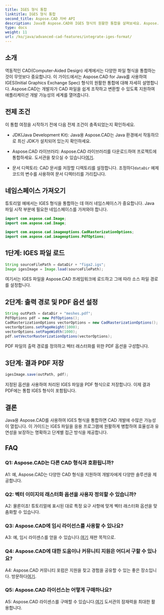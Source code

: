 ```yaml
---
title: IGES 형식 통합
linktitle: IGES 형식 통합
second_title: Aspose.CAD 자바 API
description: Java용 Aspose.CAD와 IGES 형식의 원활한 통합을 살펴보세요. Aspose.CAD의 강력한 기능을 활용하여 CAD 개발 경험을 향상시키는 단계별 가이드를 따르십시오.
type: docs
weight: 11
url: /ko/java/advanced-cad-features/integrate-iges-format/
---
```

## 소개

역동적인 CAD(Computer-Aided Design) 세계에서는 다양한 파일 형식을 통합하는 것이 무엇보다 중요합니다. 이 가이드에서는 Aspose.CAD for Java를 사용하여 IGES(Initial Graphics Exchange Spec) 형식의 원활한 통합에 대해 자세히 설명합니다. Aspose.CAD는 개발자가 CAD 파일을 쉽게 조작하고 변환할 수 있도록 지원하여 애플리케이션 개발 가능성의 세계를 열어줍니다.

## 전제 조건

이 통합 여정을 시작하기 전에 다음 전제 조건이 충족되었는지 확인하세요.

- JDK(Java Development Kit): Java용 Aspose.CAD는 Java 환경에서 작동하므로 최신 JDK가 설치되어 있는지 확인하세요.

-  Aspose.CAD 라이브러리: Aspose.CAD 라이브러리를 다운로드하여 프로젝트에 통합하세요. 도서관을 찾으실 수 있습니다[여기](https://releases.aspose.com/cad/java/).

-  문서 디렉토리: CAD 문서를 저장할 디렉토리를 설정합니다. 조정하다`dataDir` 예제 코드의 변수를 사용하여 문서 디렉터리를 가리킵니다.

## 네임스페이스 가져오기

튜토리얼 예에서는 IGES 형식을 통합하는 데 여러 네임스페이스가 중요합니다. Java 파일 시작 부분에 필요한 네임스페이스를 가져와야 합니다.

```java
import com.aspose.cad.Image;
import com.aspose.cad.Image;

import com.aspose.cad.imageoptions.CadRasterizationOptions;
import com.aspose.cad.imageoptions.PdfOptions;
```

## 1단계: IGES 파일 로드

```java
String sourceFilePath = dataDir + "figa2.igs";
Image igesImage = Image.load(sourceFilePath);
```

여기서는 IGES 파일을 Aspose.CAD 프레임워크에 로드하고 그에 따라 소스 파일 경로를 설정합니다.

## 2단계: 출력 경로 및 PDF 옵션 설정

```java
String outPath = dataDir + "meshes.pdf";
PdfOptions pdf = new PdfOptions();
CadRasterizationOptions vectorOptions = new CadRasterizationOptions();
vectorOptions.setPageHeight(1000);
vectorOptions.setPageWidth(1000);
pdf.setVectorRasterizationOptions(vectorOptions);
```

PDF 파일의 출력 경로를 정의하고 벡터 래스터화를 위한 PDF 옵션을 구성합니다.

## 3단계: 결과 PDF 저장

```java
igesImage.save(outPath, pdf);
```

지정된 옵션을 사용하여 처리된 IGES 파일을 PDF 형식으로 저장합니다. 이제 결과 PDF에는 통합 IGES 형식이 포함됩니다.

## 결론

Java용 Aspose.CAD를 사용하여 IGES 형식을 통합하면 CAD 개발에 수많은 가능성이 열립니다. 이 가이드는 IGES 파일을 응용 프로그램에 원활하게 병합하여 효율성과 유연성을 보장하는 명확하고 단계별 접근 방식을 제공합니다.

## FAQ

### Q1: Aspose.CAD는 다른 CAD 형식과 호환됩니까?

A1: 예, Aspose.CAD는 다양한 CAD 형식을 지원하여 개발자에게 다양한 솔루션을 제공합니다.

### Q2: 벡터 이미지의 래스터화 옵션을 사용자 정의할 수 있습니까?

A2: 물론이죠! 튜토리얼에 표시된 대로 특정 요구 사항에 맞게 벡터 래스터화 옵션을 맞춤화할 수 있습니다.

### Q3: Aspose.CAD에 임시 라이선스를 사용할 수 있나요?

 A3: 예, 임시 라이센스를 얻을 수 있습니다.[여기](https://purchase.aspose.com/temporary-license/) 재판 목적으로.

### Q4: Aspose.CAD에 대한 도움이나 커뮤니티 지원은 어디서 구할 수 있나요?

 A4: Aspose.CAD 커뮤니티 포럼은 지원을 찾고 경험을 공유할 수 있는 좋은 장소입니다. 방문하다[여기](https://forum.aspose.com/c/cad/19).

### Q5: Aspose.CAD 라이선스는 어떻게 구매하나요?

 A5: Aspose.CAD 라이센스를 구매할 수 있습니다.[여기](https://purchase.aspose.com/buy) 도서관의 잠재력을 최대한 활용합니다.